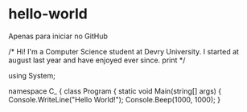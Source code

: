# hello-world

Apenas para iniciar no GitHub

/* Hi!
  I'm a Computer Science student at Devry University. I started at august last year and have enjoyed ever since. 
print */

using System;

namespace C_
{
    class Program
    {
        static void Main(string[] args)
        {
            Console.WriteLine("Hello World!");
            Console.Beep(1000, 1000);
        }


